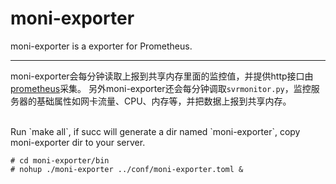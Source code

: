 moni-exporter
=======================
moni-exporter is a exporter for Prometheus.
***
moni-exporter会每分钟读取上报到共享内存里面的监控值，并提供http接口由[prometheus](https://github.com/prometheus/prometheus)采集。
另外moni-exporter还会每分钟调取`svrmonitor.py`，监控服务器的基础属性如网卡流量、CPU、内存等，并把数据上报到共享内存。

<br />
Run `make all`, if succ will generate a dir named `moni-exporter`, copy moni-exporter dir to your server.

```
# cd moni-exporter/bin
# nohup ./moni-exporter ../conf/moni-exporter.toml &
```
